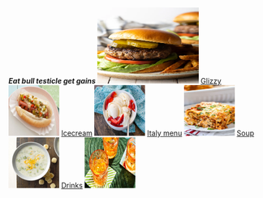 <html>
 <head> <b> <i> Eat bull testicle get gains </B> </i>
 </head>
<img src="hamburgerecipe.jpeg" title="impossilbe burger filled with estrogen no go" width=200 height=150>
 <a href="https://www.foodnetwork.com/grilling/grilling-central-burgers-and-hot-dogs/top-hot-dogs">Glizzy</a>
 <img src="hotdogrecipe.jpeg" title="Glizzy worth gobbeling" width=100 height=100>
 <a href="https://barefeetinthekitchen.com/homemade-ice-cream-recipe/">Icecream</a>
<img src="icecreamrecipe.jpg" title="end your nice meal with some dessert." width=100 height=100>
 <a href="https://www.spendwithpennies.com/easy-homemade-lasagna/">Italy menu</a>
 <img src="lasagnarecipe.jpg" title="itsa me mr italy food i cookda meatball" width=100 height=100/>
 <a href="https://www.tasteofhome.com/collection/classic-homemade-soup-recipes/">Soup</a>
      <img src="image.png" title="i forgot what this was i didnt lable it:(" width=100 height=100>
 <a href="https://www.foodandwine.com/drinks/cocktail-recipes-2022">Drinks</a>
 <img src="cocktailrecipe.jpeg" title="Round on the house wash down the glizzy!" width=100 height=100>
 </html>
